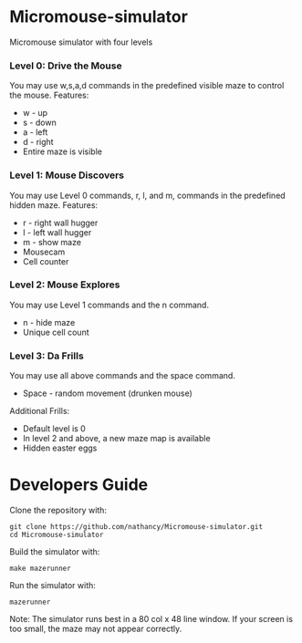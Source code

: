 # Micromouse-simulator
Micromouse simulator with four levels

### Level 0: Drive the Mouse
You may use w,s,a,d commands in the predefined visible maze to control the mouse. Features:

* w - up
* s - down
* a - left
* d - right
* Entire maze is visible

### Level 1: Mouse Discovers
You may use Level 0 commands, r, l, and m, commands in the predefined hidden maze. Features:

* r - right wall hugger
* l - left wall hugger
* m - show maze 
* Mousecam
* Cell counter

### Level 2: Mouse Explores
You may use Level 1 commands and the n command.

* n - hide maze
* Unique cell count

### Level 3: Da Frills
You may use all above commands and the space command.

* Space - random movement (drunken mouse)

Additional Frills:
  - Default level is 0
  - In level 2 and above, a new maze map is available
  - Hidden easter eggs

# Developers Guide
Clone the repository with:
```
git clone https://github.com/nathancy/Micromouse-simulator.git
cd Micromouse-simulator

```
Build the simulator with:
```
make mazerunner
```
Run the simulator with:
```
mazerunner
```

Note: The simulator runs best in a 80 col x 48 line window. If your screen is too small, the maze may not appear correctly. 
